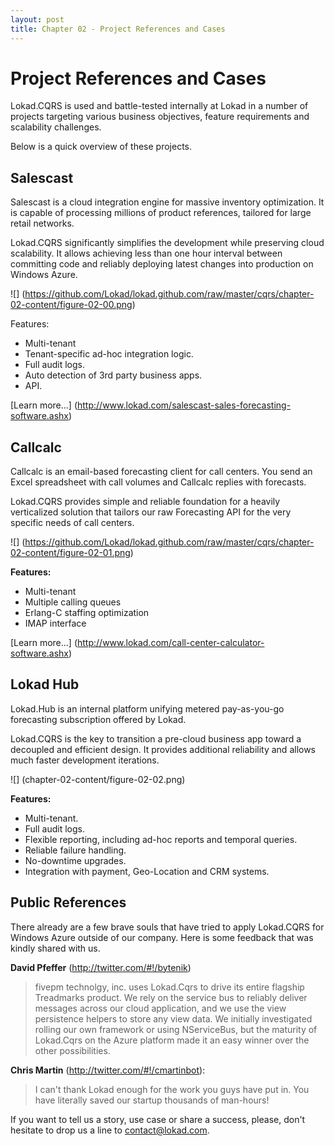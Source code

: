 ```yaml
---
layout: post
title: Chapter 02 - Project References and Cases
---
```



# Project References and Cases
Lokad.CQRS is used and battle-tested internally at Lokad in a number of projects targeting various business objectives, feature requirements and scalability challenges. 

Below is a quick overview of these projects.

## Salescast
Salescast is a cloud integration engine for massive inventory optimization. It is capable of processing millions of product references, tailored for large retail networks. 

Lokad.CQRS significantly simplifies the development while preserving cloud scalability. It allows achieving less than one hour interval between committing code and reliably deploying latest changes into production on Windows Azure.

![] (https://github.com/Lokad/lokad.github.com/raw/master/cqrs/chapter-02-content/figure-02-00.png)

Features:

* Multi-tenant
* Tenant-specific ad-hoc integration logic.
* Full audit logs.
* Auto detection of 3rd party business apps.
* API.

[Learn more...] (http://www.lokad.com/salescast-sales-forecasting-software.ashx)

## Callcalc
Callcalc is an email-based forecasting client for call centers. You send an Excel spreadsheet with call volumes and Callcalc replies with forecasts.

Lokad.CQRS provides simple and reliable foundation for a heavily verticalized solution that tailors our raw Forecasting API for the very specific needs of call centers.

![] (https://github.com/Lokad/lokad.github.com/raw/master/cqrs/chapter-02-content/figure-02-01.png)

**Features:**

* Multi-tenant
* Multiple calling queues
* Erlang-C staffing optimization
* IMAP interface

[Learn more...] (http://www.lokad.com/call-center-calculator-software.ashx)

## Lokad Hub
Lokad.Hub is an internal platform unifying metered pay-as-you-go forecasting subscription offered by Lokad. 

Lokad.CQRS is the key to transition a pre-cloud business app toward a decoupled and efficient design. It provides additional reliability and allows much faster development iterations. 

![] (chapter-02-content/figure-02-02.png)

**Features:**

* Multi-tenant.
* Full audit logs.
* Flexible reporting, including ad-hoc reports and temporal queries.
* Reliable failure handling.
* No-downtime upgrades.
* Integration with payment, Geo-Location and CRM systems.

## Public References
There already are a few brave souls that have tried to apply Lokad.CQRS for Windows Azure outside of our company. Here is some feedback that was kindly shared with us.

**David Pfeffer** (<http://twitter.com/#!/bytenik>)

> fivepm technolgy, inc. uses Lokad.Cqrs to drive its entire flagship Treadmarks product. We rely on the service bus to reliably deliver messages across our cloud application, and we use the view persistence helpers to store any view data. We initially investigated rolling our own framework or using NServiceBus, but the maturity of Lokad.Cqrs on the Azure platform made it an easy winner over the other possibilities.

**Chris Martin** (<http://twitter.com/#!/cmartinbot>):
> I can't thank Lokad enough for the work you guys have put in. You have literally saved our startup thousands of man-hours!

If you want to tell us a story, use case or share a success, please, don't hesitate to drop us a line to <contact@lokad.com>.



